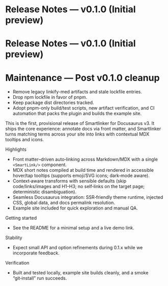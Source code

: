 # Release Notes — v0.1.0 (Initial preview)

# Release Notes — v0.1.0 (Initial preview)

# Maintenance — Post v0.1.0 cleanup

- Remove legacy linkify-med artifacts and stale lockfile entries.
- Drop npm lockfile in favor of pnpm.
- Keep package dist directories tracked.
- Adopt pnpm-only build/test scripts, new artifact verification, and CI automation that packs the plugin and builds the example site.

This is the first, provisional release of Smartlinker for Docusaurus v3. It ships the core experience: annotate docs via front matter, and Smartlinker turns matching terms across your site into links with contextual MDX tooltips and icons.

Highlights
- Front matter–driven auto‑linking across Markdown/MDX with a single `<SmartLink/>` component.
- MDX short notes compiled at build time and rendered in accessible hover/tap tooltips (supports emoji/SVG icons; dark‑mode aware).
- Context‑aware transforms with sensible defaults (skip code/links/images and H1–H3; no self‑links on the target page; deterministic disambiguation).
- Seamless Docusaurus integration: SSR‑friendly theme runtime, injected CSS, global data, and docs permalink resolution.
- Example site included for quick exploration and manual QA.

Getting started
- See the README for a minimal setup and a live demo link.

Stability
- Expect small API and option refinements during 0.1.x while we incorporate feedback.

Verification
- Built and tested locally, example site builds cleanly, and a smoke “git‑install” run succeeds.
